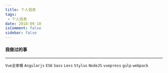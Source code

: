 ```yaml
---
title: 个人信息
tags:
 - 个人信息
date: 2018-09-10
isComment: false
sidebar: false
---
```


#### 我做过的事

***

`Vue全家桶` `Angularjs` `ES6` `Sass` `Less` `Stylus` `NodeJS` `vuepress` `gulp` `webpack`
